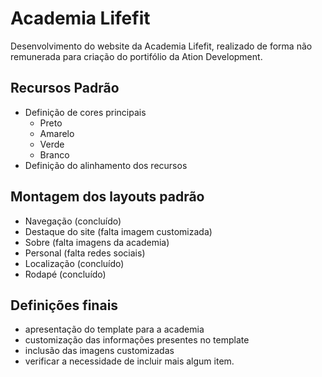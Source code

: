 # Academia Lifefit

Desenvolvimento do website da Academia Lifefit, realizado de forma não remunerada para criação do portifólio da Ation Development.

## Recursos Padrão

- Definição de cores principais
  - Preto
  - Amarelo
  - Verde
  - Branco
- Definição do alinhamento dos recursos

## Montagem dos layouts padrão

- Navegação (concluído)
- Destaque do site (falta imagem customizada)
- Sobre (falta imagens da academia)
- Personal (falta redes sociais)
- Localização (concluído)
- Rodapé (concluído)

## Definições finais

- apresentação do template para a academia
- customização das informações presentes no template
- inclusão das imagens customizadas
- verificar a necessidade de incluir mais algum item.